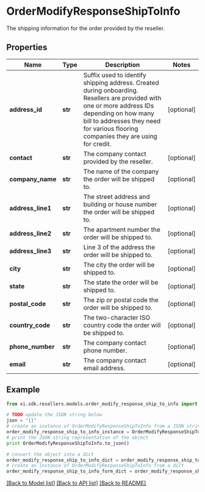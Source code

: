 # OrderModifyResponseShipToInfo

The shipping information for the order provided by the reseller.

## Properties

Name | Type | Description | Notes
------------ | ------------- | ------------- | -------------
**address_id** | **str** | Suffix used to identify shipping address. Created during onboarding. Resellers are provided with one or more address IDs depending on how many bill to addresses they need for various flooring companies they are using for credit. | [optional] 
**contact** | **str** | The company contact provided by the reseller. | [optional] 
**company_name** | **str** | The name of the company the order will be shipped to. | [optional] 
**address_line1** | **str** | The street address and building or house number the order will be shipped to. | [optional] 
**address_line2** | **str** | The apartment number the order will be shipped to. | [optional] 
**address_line3** | **str** | Line 3 of the address the order will be shipped to. | [optional] 
**city** | **str** | The city the order will be shipped to. | [optional] 
**state** | **str** | The state the order will be shipped to. | [optional] 
**postal_code** | **str** | The zip or postal code the order will be shipped to. | [optional] 
**country_code** | **str** | The two-character ISO country code the order will be shipped to. | [optional] 
**phone_number** | **str** | The company contact phone number. | [optional] 
**email** | **str** | The company contact email address. | [optional] 

## Example

```python
from xi.sdk.resellers.models.order_modify_response_ship_to_info import OrderModifyResponseShipToInfo

# TODO update the JSON string below
json = "{}"
# create an instance of OrderModifyResponseShipToInfo from a JSON string
order_modify_response_ship_to_info_instance = OrderModifyResponseShipToInfo.from_json(json)
# print the JSON string representation of the object
print OrderModifyResponseShipToInfo.to_json()

# convert the object into a dict
order_modify_response_ship_to_info_dict = order_modify_response_ship_to_info_instance.to_dict()
# create an instance of OrderModifyResponseShipToInfo from a dict
order_modify_response_ship_to_info_form_dict = order_modify_response_ship_to_info.from_dict(order_modify_response_ship_to_info_dict)
```
[[Back to Model list]](../README.md#documentation-for-models) [[Back to API list]](../README.md#documentation-for-api-endpoints) [[Back to README]](../README.md)


